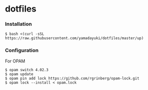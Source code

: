 # dotfiles

### Installation

```
$ bash <(curl -sSL https://raw.githubusercontent.com/yamadayuki/dotfiles/master/up)
```

### Configuration

For OPAM

```
$ opam switch 4.02.3
$ opam update
$ opam pin add lock https://github.com/rgrinberg/opam-lock.git
$ opam lock --install < opam.lock
```
